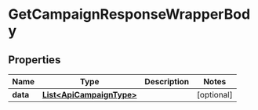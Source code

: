 

# GetCampaignResponseWrapperBody


## Properties

Name | Type | Description | Notes
------------ | ------------- | ------------- | -------------
**data** | [**List&lt;ApiCampaignType&gt;**](ApiCampaignType.md) |  |  [optional]



